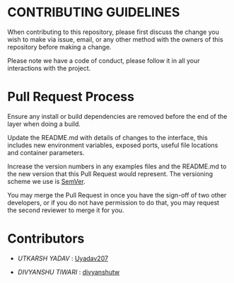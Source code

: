 # **CONTRIBUTING GUIDELINES**

When contributing to this repository, please first discuss the change you wish to make via issue, email, or any other method with the owners of this repository before making a change.

Please note we have a code of conduct, please follow it in all your interactions with the project.

# **Pull Request Process**

Ensure any install or build dependencies are removed before the end of the layer when doing a build.

Update the README.md with details of changes to the interface, this includes new environment variables, exposed ports, useful file locations and container parameters.

Increase the version numbers in any examples files and the README.md to the new version that this Pull Request would represent. The versioning scheme we use is [SemVer](https://semver.org/).

You may merge the Pull Request in once you have the sign-off of two other developers, or if you do not have permission to do that, you may request the second reviewer to merge it for you.

# Contributors

- _UTKARSH YADAV_  : [Uyadav207](https://github.com/Uyadav207)

- _DIVYANSHU TIWARI_  : [divyanshutw](https://github.com/divyanshutw)
